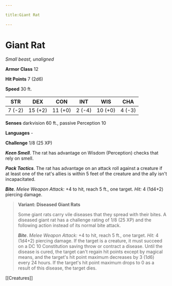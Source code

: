 --- 
title:Giant Rat 
---
# Giant Rat

*Small beast, unaligned*

**Armor Class** 12

**Hit Points** 7 (2d6)

**Speed** 30 ft.

| STR    | DEX     | CON     | INT    | WIS     | CHA    |
|--------|---------|---------|--------|---------|--------|
| 7 (-2) | 15 (+2) | 11 (+0) | 2 (-4) | 10 (+0) | 4 (-3) |

**Senses** darkvision 60 ft., passive Perception 10

**Languages** -

**Challenge** 1/8 (25 XP)

***Keen Smell***. The rat has advantage on Wisdom (Perception) checks that rely on smell.

***Pack Tactics***. The rat has advantage on an attack roll against a creature if at least one of the rat's allies is within 5 feet of the creature and the ally isn't incapacitated.


***Bite***. *Melee Weapon Attack:* +4 to hit, reach 5 ft., one target. *Hit:* 4 (1d4+2) piercing damage.

>**Variant: Diseased Giant Rats**
>
>Some giant rats carry vile diseases that they spread with their bites. A diseased giant rat has a challenge rating of 1/8 (25 XP) and the following action instead of its normal bite attack.
>
>***Bite***. *Melee Weapon Attack:* +4 to hit, reach 5 ft., one target. *Hit:* 4 (1d4+2) piercing damage. If the target is a creature, it must succeed on a DC 10 Constitution saving throw or contract a disease. Until the disease is cured, the target can't regain hit points except by magical means, and the target's hit point maximum decreases by 3 (1d6) every 24 hours. If the target's hit point maximum drops to 0 as a result of this disease, the target dies.


[[Creatures]]
